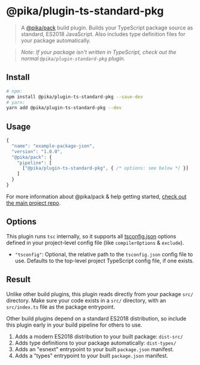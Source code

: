 # @pika/plugin-ts-standard-pkg

> A [@pika/pack](https://github.com/pikapkg/pack) build plugin.
> Builds your TypeScript package source as standard, ES2018 JavaScript. Also includes type definition files for your package automatically.

> *Note: If your package isn't written in TypeScript, check out the normal `@pika/plugin-standard-pkg` plugin.*


## Install

```sh
# npm:
npm install @pika/plugin-ts-standard-pkg --save-dev
# yarn:
yarn add @pika/plugin-ts-standard-pkg --dev
```


## Usage

```js
{
  "name": "example-package-json",
  "version": "1.0.0",
  "@pika/pack": {
    "pipeline": [
      ["@pika/plugin-ts-standard-pkg", { /* options: see below */ }]
    ]
  }
}
```

For more information about @pika/pack & help getting started, [check out the main project repo](https://github.com/pikapkg/pack).


## Options

This plugin runs `tsc` internally, so it supports all [tsconfig.json](https://www.typescriptlang.org/docs/handbook/tsconfig-json.html) options defined in your project-level config file (like `compilerOptions` & `exclude`).

- `"tsconfig"`: Optional, the relative path to the `tsconfig.json` config file to use. Defaults to the top-level project TypeScript config file, if one exists.


## Result

Unlike other build plugins, this plugin reads directly from your package `src/` directory. Make sure your code exists in a `src/` directory, with an `src/index.ts` file as the package entrypoint.

Other build plugins depend on a standard ES2018 distribution, so include this plugin early in your build pipeline for others to use.

1. Adds a modern ES2018 distribution to your built package: `dist-src/`
1. Adds type definitions to your package automatically: `dist-types/`
1. Adds an "esnext" entrypoint to your built `package.json` manifest.
1. Adds a "types" entrypoint to your built `package.json` manifest.
